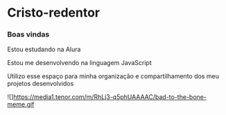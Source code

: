 # Cristo-redentor
### Boas vindas

Estou estudando na Alura

Estou me desenvolvendo na linguagem JavaScript

Utilizo esse espaço para minha organização e compartilhamento dos meu projetos desenvolvidos

![]https://media1.tenor.com/m/RhLj3-q5phUAAAAC/bad-to-the-bone-meme.gif






